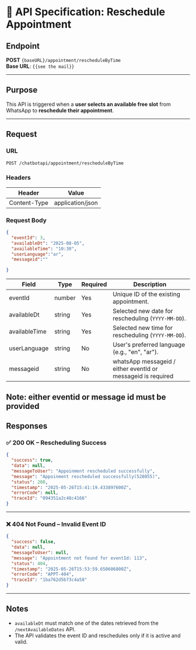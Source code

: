 # 📘 API Specification: Reschedule Appointment

## Endpoint
**POST** `{baseURL}/appointment/rescheduleByTime`  
**Base URL**: `{{see the mail}}`

---

## Purpose
This API is triggered when a **user selects an available free slot** from WhatsApp to **reschedule their appointment**.

---

## Request

### URL
```
POST /chatbotapi/appointment/rescheduleByTime
```

### Headers
| Header        | Value              |
|---------------|--------------------|
| Content-Type  | application/json   |

### Request Body
```json
{
  "eventId": 3,
  "availableDt": "2025-08-05",
  "availableTime": "10:30",
  "userLanguage":"ar",
  "messageid":""

}
```

| Field        | Type   | Required | Description                                  |
|--------------|--------|----------|----------------------------------------------|
| eventId      | number | Yes      | Unique ID of the existing appointment.       |
| availableDt  | string | Yes      | Selected new date for rescheduling (`YYYY-MM-DD`). |
| availableTime  | string | Yes      | Selected new time for rescheduling (`YYYY-MM-DD`). |
| userLanguage  | string   | No      | User's preferred language (e.g., "en", "ar"). |
| messageid  | string | No      |   whatsApp messageid /  either eventId or messageid is required  |

Note: either eventid or message id must be provided
---

## Responses

### ✅ 200 OK – Rescheduling Success

```json
{
  "success": true,
  "data": null,
  "messageToUser": "Appoinment rescheduled successfully",
  "message": "Appoinment rescheduled successfully(528055)",
  "status": 200,
  "timestamp": "2025-05-26T15:41:19.433897600Z",
  "errorCode": null,
  "traceId": "094351a2c48c4166"
}
```

---

### ❌ 404 Not Found – Invalid Event ID

```json
{
  "success": false,
  "data": null,
  "messageToUser": null,
  "message": "Appointment not found for eventId: 113",
  "status": 404,
  "timestamp": "2025-05-26T15:53:59.650606800Z",
  "errorCode": "APPT-404",
  "traceId": "1ba762d5b73c4a58"
}
```

---

## Notes
- `availableDt` must match one of the dates retrieved from the `/nextAvailableDates` API.
- The API validates the event ID and reschedules only if it is active and valid.
